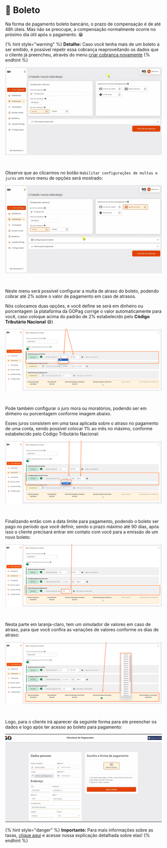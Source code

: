 # 📄 Boleto

Na forma de pagamento boleto bancário, o prazo de compensação é de até 48h úteis. Mas não se preocupe, a compensação normalmente ocorre no próximo dia útil após o pagamento. 😁


{% hint style="warning" %}
**Detalhe:**  Caso você tenha mais de um boleto a ser emitido, é possível repetir essa cobrança reaproveitando os dados que o cliente já preencheu, através do menu [criar cobrança novamente](https://docs.gopag.com.br/criar_cobranca/link_cobranca)
{% endhint %}


![](/assets/prints/criar_cobranca_formas_pagamento_boleto_1.gif)

<br>

Observe que ao clicarmos no botão `Habilitar configurações de multas e juros` um novo menu de opções será mostrado:

![](/assets/prints/criar_cobranca_formas_pagamento_boleto_2.gif)

<br>

Neste menu será possível configurar a multa de atraso do boleto, podendo cobrar até 2% sobre o valor de pagamento em caso de atrasos. 

Nós colocamos duas opções, e você define se será em dinheiro ou porcentagem (a plataforma da GOPag corrige o valor automaticamente para você, caso coloque acima do padrão de 2% estabelecido pelo **Código Tributário Nacional** 😅)

![](/assets/prints/criar_cobranca_formas_pagamento_boleto_3.png)

<br>

Pode também configurar o juro mora ou moratórios, podendo ser em dinheiro ou porcentagem conforme imagem abaixo. 

Esses juros consistem em uma taxa aplicada sobre o atraso no pagamento de uma conta, sendo possível colocar 1% ao mês no máximo, conforme estabelecido pelo Código Tributário Nacional:

![](/assets/prints/criar_cobranca_formas_pagamento_boleto_4.png)

<br>

Finalizando então com a data limite para pagamento, podendo o boleto ser pago no período que você definir, sendo o prazo máximo até 90 dias, após isso o cliente precisará entrar em contato com você para a emissão de um novo boleto:

![](/assets/prints/criar_cobranca_formas_pagamento_boleto_5.png)

<br>

Nesta parte em laranja-claro, tem um simulador de valores em caso de atraso, para que você confira as variações de valores conforme os dias de atraso:

![](/assets/prints/criar_cobranca_formas_pagamento_boleto_6.png)

<br>

Logo, para o cliente irá aparecer da seguinte forma para ele preencher os dados e logo após ter acesso ao boleto para pagamento:

![](/assets/prints/criar_cobranca_formas_pagamento_boleto__7.gif)

{% hint style="danger" %}
**Importante:**  Para mais informações sobre as taxas, [clique aqui](https://docs.gopag.com.br/simular_venda) e acesse nossa explicação detalhada sobre elas!
{% endhint %}
